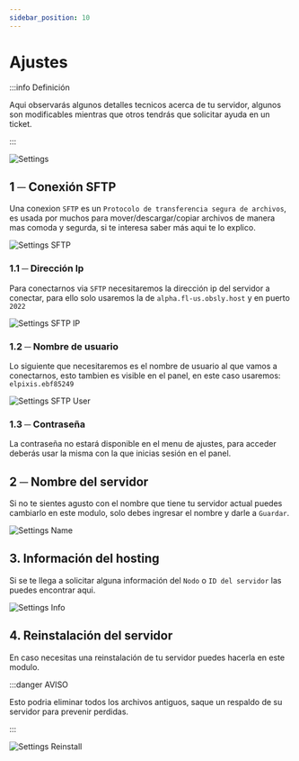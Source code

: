 ```yaml
---
sidebar_position: 10
---
```


# Ajustes
:::info Definición

Aqui observarás algunos detalles tecnicos acerca de tu servidor, algunos son modificables mientras que otros tendrás que solicitar ayuda en un ticket.

:::

![Settings](/img/settings.png)

## 1 ─ Conexión SFTP
Una conexion `SFTP` es un `Protocolo de transferencia segura de archivos`, es usada por muchos para mover/descargar/copiar archivos de manera mas comoda y segurda, si te interesa saber más aqui te lo explico.

![Settings SFTP](/img/settings_sftp.png)


### 1.1 ─  Dirección Ip
Para conectarnos via `SFTP` necesitaremos la dirección ip del servidor a conectar, para ello solo usaremos la de `alpha.fl-us.obsly.host` y en puerto `2022`

![Settings SFTP IP](/img/settings_sftp_ip.png)

### 1.2 ─  Nombre de usuario
Lo siguiente que necesitaremos es el nombre de usuario al que vamos a conectarnos, esto tambien es visible en el panel, en este caso usaremos: `elpixis.ebf85249`

![Settings SFTP User](/img/settings_sftp_user.png)

### 1.3 ─  Contraseña
La contraseña no estará disponible en el menu de ajustes, para acceder deberás usar la misma con la que inicias sesión en el panel.

## 2 ─ Nombre del servidor
Si no te sientes agusto con el nombre que tiene tu servidor actual puedes cambiarlo en este modulo, solo debes ingresar el nombre y darle a `Guardar`.

![Settings Name](/img/settings_name.png)

## 3. Información del hosting
Si se te llega a solicitar alguna información del `Nodo` o `ID del servidor` las puedes encontrar aqui.

![Settings Info](/img/settings_info.png)

## 4. Reinstalación del servidor
En caso necesitas una reinstalación de tu servidor puedes hacerla en este modulo.

:::danger AVISO

Esto podria eliminar todos los archivos antiguos, saque un respaldo de su servidor para prevenir perdidas.

:::

![Settings Reinstall](/img/settings_reinstall.png)

